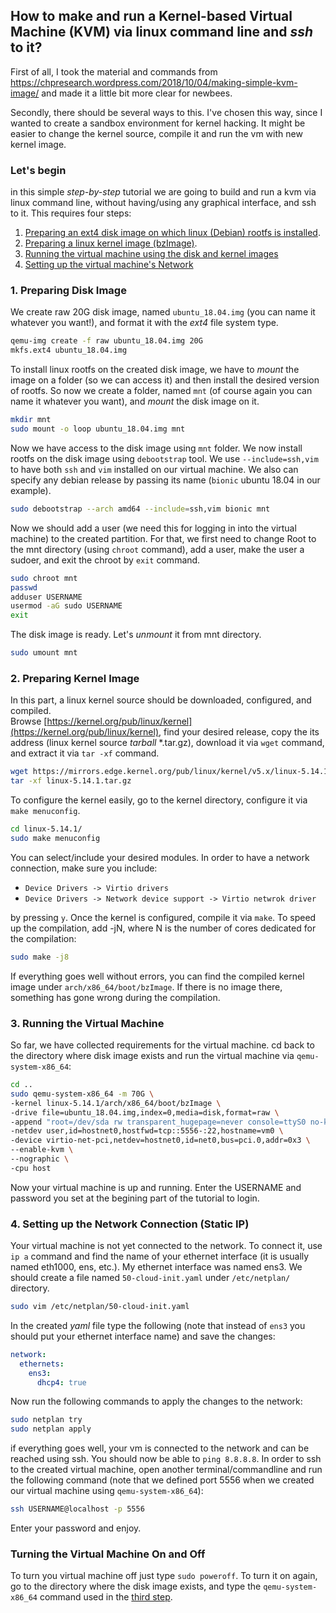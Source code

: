 ## **How to make and run a Kernel-based Virtual Machine (KVM) via linux command line and _ssh_ to it?** 
First of all, I took the material and commands from https://chpresearch.wordpress.com/2018/10/04/making-simple-kvm-image/ and made it a little bit more clear for newbees.  
  
  
Secondly, there should be several ways to this. I've chosen this way, since I wanted to create a sandbox environment for kernel hacking. It might be easier to change the kernel source, compile it and run the vm with new kernel image.
  
### Let's begin
in this simple _step-by-step_ tutorial we are going to build and run a kvm via linux command line, without having/using any graphical interface, and ssh to it. This requires four steps:   
1. [Preparing an ext4 disk image on which linux (Debian) rootfs is installed](#1-preparing-disk-image).  
2. [Preparing a linux kernel image (bzImage)](#2-preparing-kernel-image).
3. [Running the virtual machine using the disk and kernel images](#3-running-the-virtual-machine)
4. [Setting up the virtual machine's Network](#4-setting-up-the-network-connection-static-ip)  

### **1. Preparing Disk Image**
We create raw 20G disk image, named `ubuntu_18.04.img` (you can name it whatever you want!), and format it with the _ext4_ file system type.
```bash
qemu-img create -f raw ubuntu_18.04.img 20G     
mkfs.ext4 ubuntu_18.04.img                      
```
To install linux rootfs on the created disk image, we have to _mount_ the image on a folder (so we can access it) and then install the desired version of rootfs. So now we create a folder, named `mnt` (of course again you can name it whatever you want), and _mount_ the disk image on it.
```bash
mkdir mnt
sudo mount -o loop ubuntu_18.04.img mnt
```
Now we have access to the disk image using `mnt` folder. We now install rootfs on the disk image using `debootstrap` tool. We use `--include=ssh,vim` to have both `ssh` and `vim` installed on our virtual machine. We also can specify any debian release by passing its name (`bionic` ubuntu 18.04 in our example).
```bash
sudo debootstrap --arch amd64 --include=ssh,vim bionic mnt
```
Now we should add a user (we need this for logging in into the virtual machine) to the created partition. For that, we first need to change Root to the mnt directory (using `chroot` command), add a user, make the user a sudoer, and exit the chroot by `exit` command. 
```bash
sudo chroot mnt
passwd
adduser USERNAME
usermod -aG sudo USERNAME
exit
```
The disk image is ready. Let's _unmount_ it from mnt directory.
```bash
sudo umount mnt
```
### **2. Preparing Kernel Image**
In this part, a linux kernel source should be downloaded, configured, and compiled.  
Browse [https://kernel.org/pub/linux/kernel](https://kernel.org/pub/linux/kernel), find your desired release, copy the its address (linux kernel source _tarball_ \*.tar.gz), download it via `wget` command, and extract it via `tar -xf` command.
```bash
wget https://mirrors.edge.kernel.org/pub/linux/kernel/v5.x/linux-5.14.1.tar.gz
tar -xf linux-5.14.1.tar.gz
```
To configure the kernel easily, go to the kernel directory, configure it via `make menuconfig`.
```bash
cd linux-5.14.1/
sudo make menuconfig
```
You can select/include your desired modules. In order to have a network connection, make sure you include:  
* `Device Drivers -> Virtio drivers`  
* `Device Drivers -> Network device support -> Virtio netwrok driver`  

by pressing `y`.
Once the kernel is configured, compile it via `make`. To speed up the compilation, add -jN, where N is the number of cores dedicated for the compilation:
```bash
sudo make -j8
```
If everything goes well without errors, you can find the compiled kernel image under `arch/x86_64/boot/bzImage`. If there is no image there, something has gone wrong during the compilation.
### **3. Running the Virtual Machine**
So far, we have collected requirements for the virtual machine. cd back to the directory where disk image exists and run the virtual machine via `qemu-system-x86_64`:  
```bash
cd ..
sudo qemu-system-x86_64 -m 70G \
-kernel linux-5.14.1/arch/x86_64/boot/bzImage \
-drive file=ubuntu_18.04.img,index=0,media=disk,format=raw \
-append "root=/dev/sda rw transparent_hugepage=never console=ttyS0 no-kvmclock" \
-netdev user,id=hostnet0,hostfwd=tcp::5556-:22,hostname=vm0 \
-device virtio-net-pci,netdev=hostnet0,id=net0,bus=pci.0,addr=0x3 \
--enable-kvm \
--nographic \
-cpu host
```
Now your virtual machine is up and running. Enter the USERNAME and password you set at the begining part of the tutorial to login.  
### **4. Setting up the Network Connection (Static IP)**
Your virtual machine is not yet connected to the network. To connect it, use `ip a` command and find the name of your ethernet interface (it is usually named eth1000, ens, etc.). My ethernet interface was named ens3. We should create a file named `50-cloud-init.yaml` under `/etc/netplan/` directory.
```bash
sudo vim /etc/netplan/50-cloud-init.yaml
```
In the created _yaml_ file type the following (note that instead of `ens3` you should put your ethernet interface name) and save the changes:
```yaml
network:
  ethernets:
    ens3:
      dhcp4: true
```
Now run the following commands to apply the changes to the network:
```bash
sudo netplan try
sudo netplan apply
```
if everything goes well, your vm is connected to the network and can be reached using ssh. You should now be able to `ping 8.8.8.8`.
In order to ssh to the created virtual machine, open another terminal/commandline and run the following command (note that we defined port 5556 when we created our virtual machine using `qemu-system-x86_64`):  
```bash
ssh USERNAME@localhost -p 5556
```
Enter your password and enjoy.  
### Turning the Virtual Machine On and Off
To turn you virtual machine off just type `sudo poweroff`.
To turn it on again, go to the directory where the disk image exists, and type the `qemu-system-x86_64` command used in the [third step](#3-running-the-virtual-machine).
